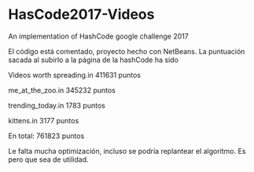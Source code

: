 # HasCode2017-Videos
An implementation of HashCode google challenge 2017

El código está comentado, proyecto hecho con NetBeans.
La puntuación sacada al subirlo a la página de la hashCode ha sido

  Videos worth spreading.in 411631 puntos
  
  me_at_the_zoo.in 345232 puntos
  
  trending_today.in 1783 puntos
  
  kittens.in 3177 puntos
  
En total: 761823 puntos
  
Le falta mucha optimización, incluso se podría replantear el algoritmo.
Es pero que sea de utilidad.
